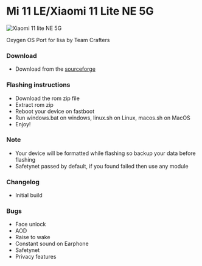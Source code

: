# Mi 11 LE/Xiaomi 11 Lite NE 5G
![Xiaomi 11 lite NE 5G](https://i02.appmifile.com/984_operator_sg/02/11/2021/fc9dd7c4de97018c179efc57616cd85b.png)



Oxygen OS Port for lisa by Team Crafters

### Download
- Download from the [sourceforge](https://sourceforge.net/projects/crafters-projects/files/OOS15/Lisa/)

### Flashing instructions
- Download the rom zip file 
- Extract rom zip
- Reboot your device on fastboot
- Run windows.bat on windows, linux.sh on Linux, macos.sh on MacOS
- Enjoy!

### Note
- Your device will be formatted while flashing so backup your data before flashing
- Safetynet passed by default, if you found failed then use any module

### Changelog
- Initial build

### Bugs
- Face unlock 
- AOD
- Raise to wake
- Constant sound on Earphone
- Safetynet
- Privacy features


